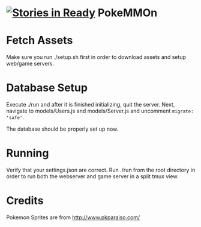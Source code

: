 [![Stories in Ready](https://badge.waffle.io/Professional-Hobo/PokeMMOn.png?label=ready&title=Ready)](https://waffle.io/Professional-Hobo/PokeMMOn)
PokeMMOn
========

Fetch Assets
============
Make sure you run ./setup.sh first in order to download assets and setup web/game servers.

Database Setup
==============
Execute ./run and after it is finished initializing, quit the server.
Next, navigate to models/Users.js and models/Server.js and uncomment `migrate: 'safe'`.

The database should be properly set up now.

Running
=======
Verify that your settings.json are correct.
Run ./run from the root directory in order to run both the webserver and game server in a split tmux view.

Credits
=======
Pokemon Sprites are from http://www.pkparaiso.com/
